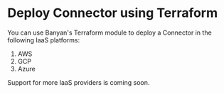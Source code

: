 # Deploy Connector using Terraform

You can use Banyan's Terraform module to deploy a Connector in the following IaaS platforms:

1. AWS
2. GCP
3. Azure

Support for more IaaS providers is coming soon.